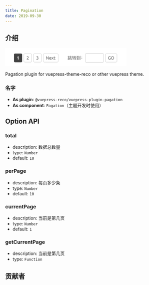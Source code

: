 ```yaml
---
title: Pagination
date: 2019-09-30
---
```


## 介绍 <GitHubLink repo="vuepress-reco/vuepress-plugin-pagation/"/>

![demo.png](./images/pagation.png)

Pagation plugin for vuepress-theme-reco or other vuepress theme.

### 名字

- **As plugin**: `@vuepress-reco/vuepress-plugin-pagation`
- **As component**: `Pagation`（主题开发时使用）

## Option API

### total

- description: 数据总数量
- type: `Number`
- default: `10`

### perPage

- description: 每页多少条
- type: `Number`
- default: `10`

### currentPage

- description: 当前是第几页
- type: `Number`
- default: `1`

### getCurrentPage

- description: 当前是第几页
- type: `Function`

## 贡献者

<Contributors user="vuepress-reco" repo="vuepress-plugin-pagation"></Contributors>